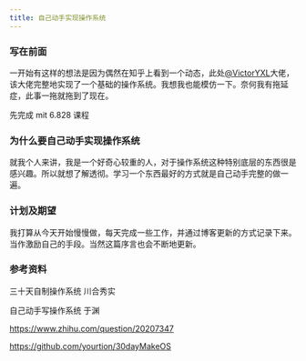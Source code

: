 ```yaml
---
title: 自己动手实现操作系统
---
```


### 写在前面

一开始有这样的想法是因为偶然在知乎上看到一个动态，此处[@VictorYXL](https://www.zhihu.com/people/yang-xian-liang-2)大佬，该大佬完整地实现了一个基础的操作系统。我想我也能模仿一下。奈何我有拖延症，此事一拖就拖到了现在。

先完成 mit 6.828 课程

### 为什么要自己动手实现操作系统

就我个人来讲，我是一个好奇心较重的人，对于操作系统这种特别底层的东西很是感兴趣。所以就想了解透彻。学习一个东西最好的方式就是自己动手完整的做一遍。

### 计划及期望

我打算从今天开始慢慢做，每天完成一些工作，并通过博客更新的方式记录下来。当作激励自己的手段。当然这篇序言也会不断地更新。

### 参考资料

三十天自制操作系统 川合秀实

自己动手写操作系统 于渊

https://www.zhihu.com/question/20207347

https://github.com/yourtion/30dayMakeOS

